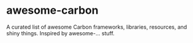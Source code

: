 # awesome-carbon
A curated list of awesome Carbon frameworks, libraries, resources, and shiny things. Inspired by awesome-... stuff.
